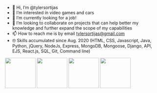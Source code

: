 - 👋 Hi, I’m @tylersortijas
- 👀 I’m interested in video games and cars
- 🌱 I’m currently looking for a job!
- 💞️ I’m looking to collaborate on projects that can help better my knowledge and further expand the scope of my capabilities
- 📫 How to reach me is by email tylersortijas@gmail.com
- 🤓 Skills accumulated since Aug. 2020 (HTML, CSS, Javascript, Java, Python, jQuery, NodeJs, Express, MongoDB, Mongoose, Django, API, EJS, React.js, SQL, Git, Command line)

<img src="https://user-images.githubusercontent.com/96886636/232335446-421350ae-96e3-499d-8907-b7046cd77e4a.png" width="100" height="100"> <img src="https://user-images.githubusercontent.com/96886636/232335420-a1d860da-e268-4193-a492-f5a6f1e26500.png" width="100" height="100"> <img src="https://user-images.githubusercontent.com/96886636/232335451-b2d60b11-3bbc-4572-89f8-c2af9e63fd78.png" width="100" height="100"> <img src="https://user-images.githubusercontent.com/96886636/232335453-fec91fbd-7261-4c7c-adb2-12bba54dee06.png" width="100" height="100">
<!---
tylersortijas/I look forward to what this profile and opening chapter in my life brings me. I hope great memories can be made, I learn a lot, and I meet a lot of beautiful people 
along in the process.
--->
